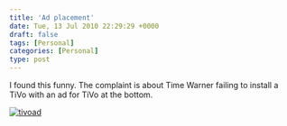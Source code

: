 ```yaml
---
title: 'Ad placement'
date: Tue, 13 Jul 2010 22:29:29 +0000
draft: false
tags: [Personal]
categories: [Personal]
type: post
---
```


I found this funny. The complaint is about Time Warner failing to install a TiVo with an ad for TiVo at the bottom.

[![](/img/2010/07/tivoad.png "tivoad")](/img/2010/07/tivoad.png)